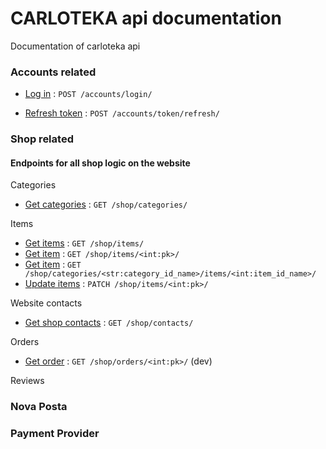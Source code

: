 # CARLOTEKA api documentation 

Documentation of carloteka api

### Accounts related

[//]: # ()
[//]: # (Auth)

[//]: # ()
[//]: # (* [Sign up]&#40;accounts/signup/post.md&#41; : `POST /accounts/signup/`)

* [Log in](accounts/login/post.md) : `POST /accounts/login/`

[//]: # (* [Sign up or Login via google]&#40;accounts/google/login/post.md&#41; : `POST /accounts/google/login/` &#40;no docs&#41;)

[//]: # (* [Sign up or Login via Facebook]&#40;accounts/facebook/login/post.md&#41; : `POST /accounts/facebook/login/` &#40;no docs&#41;)

* [Refresh token](accounts/token/refresh/post.md) : `POST /accounts/token/refresh/`

[//]: # (* [Get user]&#40;accounts/users/pk/get.md&#41; : `GET /accounts/users/<int:pk>`)

[//]: # (* [Update user]&#40;accounts/users/pk/patch.md&#41; : `PATCH /accounts/user/<int:pk>`)

[//]: # (* [Delete user]&#40;accounts/users/pk/delete.md&#41; : `DELETE /accounts/user/<int:pk>`)


[//]: # (* [Create user address]&#40;accounts/users/pk/adress/post.md&#41; : `POST /accounts/user/<int:pk>/adress`)

[//]: # (* [Get user address]&#40;accounts/users/pk/adress/get.md&#41; : `GET /accounts/user/<int:pk>/adress`)

[//]: # (* [Update user address]&#40;accounts/users/pk/adress/put.md&#41; : `PUT /accounts/user/<int:pk>/adress`)

[//]: # (* [delete user address]&#40;accounts/users/pk/adress/delete.md&#41; : `DELETE /accounts/user/<int:pk>/adress`)


### Shop related

#### Endpoints for all shop logic on the website

Categories

* [Get categories](shop/categories/get.md) : `GET /shop/categories/`

Items

* [Get items](shop/items/get.md) : `GET /shop/items/`
* [Get item](shop/items/pk/get.md) : `GET /shop/items/<int:pk>/`
* [Get item](shop/categories/id_name/items/id_name/get.md) : `GET /shop/categories/<str:category_id_name>/items/<int:item_id_name>/`
* [Update items](shop/items/pk/patch.md) : `PATCH /shop/items/<int:pk>/`

Website contacts

* [Get shop contacts](shop/contacts/get.md) : `GET /shop/contacts/`
 
Orders

[//]: # ()
[//]: # (* [Get orders]&#40;shop/orders/get.md&#41; : `GET /shop/orders` &#40;dev&#41;)

* [Get order](shop/orders/pk/get.md) : `GET /shop/orders/<int:pk>/` (dev)

[//]: # (* [Create order]&#40;shop/orders/post.md&#41; : `POST /shop/orders` &#40;dev&#41;)

[//]: # (* [Update order]&#40;shop/orders/pk/patch.md&#41; : `PATCH /shop/orders/<int:pk>` &#40;dev&#41;)

[//]: # ()
Reviews

[//]: # ()
[//]: # (* [Get items' reviews]&#40;shop/items/pk/reviews/get.md&#41; : `GET /shop/itmes/<int:pk>/reviews` &#40;dev&#41;)

[//]: # (* [Create review]&#40;shop/reviews/post.md&#41; : `POST /shop/reviews` &#40;dev&#41;)


### Nova Posta 


### Payment Provider
